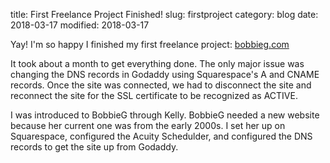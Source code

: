 title: First Freelance Project Finished!
slug: firstproject
category: blog
date: 2018-03-17
modified: 2018-03-17

Yay! I'm so happy I finished my first freelance project: [bobbieg.com](http://bobbieg.com)
  
It took about a month to get everything done. The only major issue was changing the DNS records in Godaddy using Squarespace's A and CNAME records. Once the site was connected, we had to disconnect the site and reconnect the site for the SSL certificate to be recognized as ACTIVE.

I was introduced to BobbieG through Kelly. BobbieG needed a new website because her current one was from the early 2000s. I set her up on Squarespace, configured the Acuity Schedulder, and configured the DNS records to get the site up from Godaddy.
